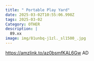 ```yaml
---
title: " Portable Play Yard"
date: 2025-03-02T10:55:06.998Z
tags: 2025-03-02
Category: OTHER
description: |
  89.xx
image: img/81unbq-j1zl._sl1500_.jpg
---
```

https://amzlink.to/az0bsmfKAL6Gw
AD